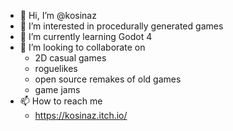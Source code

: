 - 👋 Hi, I’m @kosinaz
- 👀 I’m interested in procedurally generated games
- 🌱 I’m currently learning Godot 4
- 💞️ I’m looking to collaborate on
  - 2D casual games
  - roguelikes
  - open source remakes of old games
  - game jams
- 📫 How to reach me
  - https://kosinaz.itch.io/

<!---
kosinaz/kosinaz is a ✨ special ✨ repository because its `README.md` (this file) appears on your GitHub profile.
You can click the Preview link to take a look at your changes.
--->
